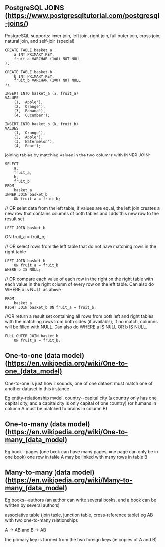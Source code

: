 ## PostgreSQL JOINS (https://www.postgresqltutorial.com/postgresql-joins/)

PostgreSQL supports: inner join, left join, right join, full outer join, cross join, natural join, and self-join (special)

    CREATE TABLE basket_a (
        a INT PRIMARY KEY,
        fruit_a VARCHAR (100) NOT NULL
    );

    CREATE TABLE basket_b (
        b INT PRIMARY KEY,
        fruit_b VARCHAR (100) NOT NULL
    );

    INSERT INTO basket_a (a, fruit_a)
    VALUES
        (1, 'Apple'),
        (2, 'Orange'),
        (3, 'Banana'),
        (4, 'Cucumber');

    INSERT INTO basket_b (b, fruit_b)
    VALUES
        (1, 'Orange'),
        (2, 'Apple'),
        (3, 'Watermelon'),
        (4, 'Pear');

joining tables by matching values in the two columns with INNER JOIN: 

    SELECT
        a,
        fruit_a,
        b,
        fruit_b
    FROM
        basket_a
    INNER JOIN basket_b
        ON fruit_a = fruit_b;

// OR selet data from the left table, if values are equal, the left join creates a new row that contains columns of both tables and adds this new row to the result set

    LEFT JOIN basket_b 
   ON fruit_a = fruit_b;

// OR select rows from the left table that do not have matching rows in the right table 

    LEFT JOIN basket_b 
        ON fruit_a = fruit_b
    WHERE b IS NULL;

// OR compare each value of each row in the right on the right table with each value in the right column of every row on the left table. Can also do WHERE x is NULL as above

    FROM
        basket_a
    RIGHT JOIN basket_b ON fruit_a = fruit_b;

//OR return a result set containing all rows from both left and right tables with the matching rows from both sides (if available), if no match, columns will be filled with NULL. Can also do WHERE a IS NULL OR b IS NULL.

    FULL OUTER JOIN basket_b 
        ON fruit_a = fruit_b;

## One-to-one (data model) (https://en.wikipedia.org/wiki/One-to-one_(data_model)

One-to-one is just how it sounds, one of one dataset must match one of another dataset in this instance

Eg entity-relationship model, country--capital city (a country only has one capital city, and a capital city is only capital of one country) (or humans in column A must be matched to brains in column B)

## One-to-many (data model) (https://en.wikipedia.org/wiki/One-to-many_(data_model)

Eg book--pages (one book can have many pages, one page can only be in one book)
one row in table A may be linked with many rows in table B

## Many-to-many (data model) (https://en.wikipedia.org/wiki/Many-to-many_(data_model)

Eg books--authors (an author can write several books, and a book can be written by several authors)

associative table (join table, junction table, cross-reference table) eg AB with two one-to-many relationships 

A -> AB and B -> AB

the primary key is formed from the two foreign keys (ie copies of A and B)
